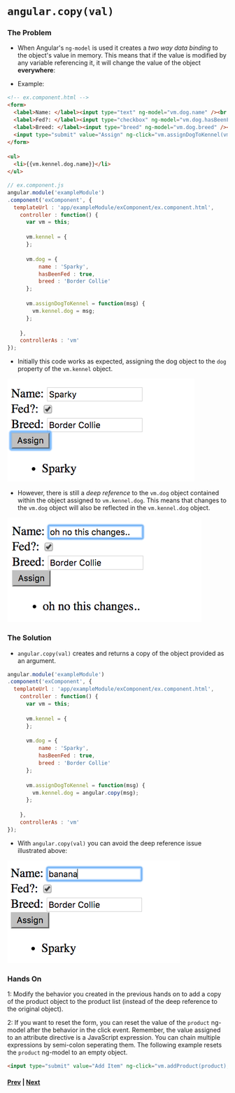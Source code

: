 # `angular.copy(val)`

### The Problem
* When Angular's `ng-model` is used it creates a *two way data binding* to the object's value in memory. This means that if the value is modified by any variable referencing it, it will change the value of the object **everywhere**:

* Example:

```html
<!-- ex.component.html -->
<form>
  <label>Name: </label><input type="text" ng-model="vm.dog.name" /><br />
  <label>Fed?: </label><input type="checkbox" ng-model="vm.dog.hasBeenFed" /><br />
  <label>Breed: </label><input type="breed" ng-model="vm.dog.breed" /><br />
  <input type="submit" value="Assign" ng-click="vm.assignDogToKennel(vm.dog)" />
</form>

<ul>
  <li>{{vm.kennel.dog.name}}</li>
</ul>
```

```js
// ex.component.js
angular.module('exampleModule')
.component('exComponent', {
  templateUrl : 'app/exampleModule/exComponent/ex.component.html',
    controller : function() {
      var vm = this;
      
      vm.kennel = {
      };
            
      vm.dog = {
          name : 'Sparky',
          hasBeenFed : true,
          breed : 'Border Collie'
      };
      
      vm.assignDogToKennel = function(msg) {
        vm.kennel.dog = msg;
      };
            
    },
    controllerAs : 'vm'
});
```

* Initially this code works as expected, assigning the dog object to the `dog` property of the `vm.kennel` object.

![ng copy 1](../imgs/ng-copy.png)

* However, there is still a *deep reference* to the `vm.dog` object contained within the object assigned to `vm.kennel.dog`. This means that changes to the `vm.dog` object will also be reflected in the `vm.kennel.dog` object.

![ng copy 2](../imgs/ng-copy2.png)

### The Solution

* `angular.copy(val)` creates and returns a copy of the object provided as an argument.

```js
angular.module('exampleModule')
.component('exComponent', {
  templateUrl : 'app/exampleModule/exComponent/ex.component.html',
    controller : function() {
      var vm = this;
      
      vm.kennel = {
      };
            
      vm.dog = {
          name : 'Sparky',
          hasBeenFed : true,
          breed : 'Border Collie'
      };
      
      vm.assignDogToKennel = function(msg) {
        vm.kennel.dog = angular.copy(msg);
      };
            
    },
    controllerAs : 'vm'
});
```

* With `angular.copy(val)` you can avoid the deep reference issue illustrated above:

![ng copy 3](../imgs/ng-copy3.png)


### Hands On

1: Modify the behavior you created in the previous hands on to add a copy of the product object to the product list (instead of the deep reference to the original object).

2: If you want to reset the form, you can reset the value of the `product` ng-model after the behavior in the click event. Remember, the value assigned to an attribute directive is a JavaScript expression. You can chain multiple expressions by semi-colon seperating them. The following example resets the `product` ng-model to an empty object. 

```html
<input type="submit" value="Add Item" ng-click="vm.addProduct(product); product = {};"/>
```

#### [Prev](ng-model.md) | [Next](lab.md)